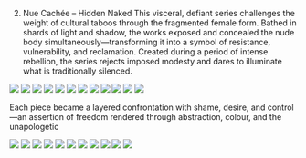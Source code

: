 2. Nue Cachée – Hidden Naked
This visceral, defiant series challenges the weight of cultural taboos through the fragmented female form. Bathed in shards of light and shadow, the works exposed and concealed the nude body simultaneously—transforming it into a symbol of resistance, vulnerability, and reclamation. Created during a period of intense rebellion, the series rejects imposed modesty and dares to illuminate what is traditionally silenced.

![](15.jpeg)
![](16.jpeg)
![](17.jpeg)
![](18.jpeg)
![](19.jpeg)
![](20.jpeg)
![](21.jpeg)
![](22.jpeg)
![](23.jpeg)
![](24.jpeg)
![](25.jpeg)
![](26.jpeg)

Each piece became a layered confrontation with shame, desire, and control—an assertion of freedom rendered through abstraction, colour, and the unapologetic 

![](27.jpeg)
![](28.jpeg)
![](29.jpeg)
![](30.jpeg)
![](31.jpeg)
![](32.jpeg)
![](33.jpeg)
![](34.jpeg)
![](35.jpeg)
![](36.jpeg)
![](37.jpeg)


